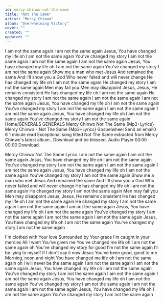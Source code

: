 ```yaml
---
id: mercy-chinwo-not-the-same
title: "Not The Same"
artist: "Mercy Chinwo"
album: "Overwhelming Victory"
cover: ""
created: ""
updated: ""
---
```


I am not the same again
I am not the same again
Jesus, You have changed my life oh
I am not the same again
You've changed my story
I am not the same again
I am not the same again
I am not the same again
Jesus, You have changed my life oh
I am not the same again
You've changed my story
I am not the same again
Show me a man who met Jesus
And remained the same
And I'll show you a God
Who never failed and will never change
He has changed my life oh
I am not the same again
He changed my story
I am not the same again
Men may fail you
Men may disappoint
Jesus, Jesus, He remains consistent
He has changed my life oh
I am not the same again
He changed my story
I am not the same again
I am not the same again
I am not the same again
Jesus, You have changed my life oh
I am not the same again
You've changed my story
I am not the same again
I am not the same again
I am not the same again
Jesus, You have changed my life oh
I am not the same again
You've changed my story
I am not the same again
 Home/GENERALS
GENERALS
Mercy Chinwo  Not The Same {Mp3+Lyrics}
Mercy Chinwo - Not The Same {Mp3+Lyrics}
 Gospelwheel Send an email0 6 1 minute read
Exceptional song titled Not The Same  extracted from Mercy Chinwo's latest album..
Download and be blessed.
Audio Player
00:00
00:00
 Download   
 
Mercy Chinwo  Not The Same Lyrics
I am not the same again
I am not the same again
Jesus, You have changed my life oh
I am not the same again
You've changed my story
I am not the same again
I am not the same again
I am not the same again
Jesus, You have changed my life oh
I am not the same again
You've changed my story
I am not the same again
Show me a man who met Jesus
And remained the same
And I'll show you a God
Who never failed and will never change
He has changed my life oh
I am not the same again
He changed my story
I am not the same again
Men may fail you
Men may disappoint
Jesus, Jesus, He remains consistent
He has changed my life oh
I am not the same again
He changed my story
I am not the same again
I am not the same again
I am not the same again
Jesus, You have changed my life oh
I am not the same again
You've changed my story
I am not the same again
I am not the same again
I am not the same again
Jesus, You have changed my life oh
I am not the same again
You've changed my story
I am not the same again
 
I'm clothed with Your love
Surrounded by Your grace
I'm caught in your mercies
All I want You've given me
You've changed me life oh
I am not the same again oh
You've changed my story for good
I'm not the same again
I'll be lying to myself
If I don't say it now
Jesus You've been good, good to me
Morning, noon and night
You have changed me life oh
I am not the same again oh
I will never be the same again
I am not the same again
I am not the same again
Jesus, You have changed my life oh
I am not the same again
You've changed my story
I am not the same again
I am not the same again
I am not the same again
Jesus, You have changed my life oh
I am not the same again
You've changed my story
I am not the same again
I am not the same again
I am not the same again
Jesus, You have changed my life oh
I am not the same again
You've changed my story
I am not the same again